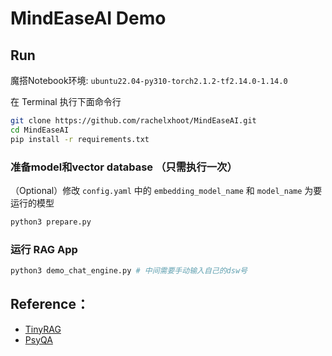 # MindEaseAI Demo

## Run
魔搭Notebook环境: `ubuntu22.04-py310-torch2.1.2-tf2.14.0-1.14.0`

在 Terminal 执行下面命令行
```bash
git clone https://github.com/rachelxhoot/MindEaseAI.git
cd MindEaseAI
pip install -r requirements.txt
```

### 准备model和vector database （只需执行一次）
（Optional）修改 `config.yaml` 中的 `embedding_model_name` 和 `model_name` 为要运行的模型
```bash
python3 prepare.py
```

### 运行 RAG App
```bash
python3 demo_chat_engine.py # 中间需要手动输入自己的dsw号
```

## Reference：
- [TinyRAG](https://github.com/datawhalechina/tiny-universe/tree/main/content/TinyRAG)
- [PsyQA](https://github.com/thu-coai/PsyQA)
